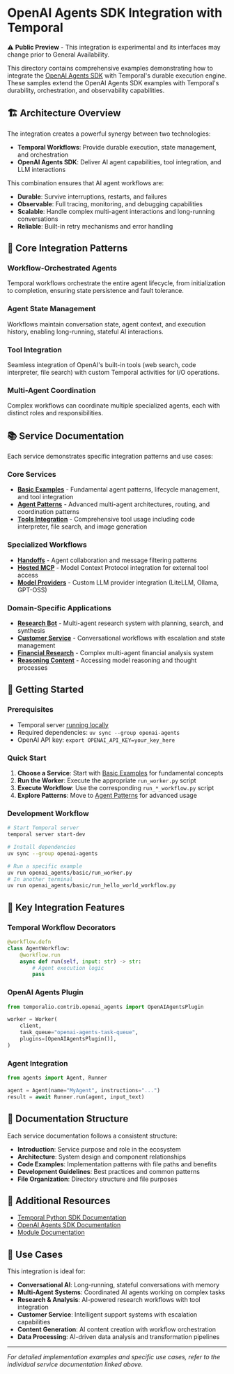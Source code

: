 # OpenAI Agents SDK Integration with Temporal

⚠️ **Public Preview** - This integration is experimental and its interfaces may change prior to General Availability.

This directory contains comprehensive examples demonstrating how to integrate the [OpenAI Agents SDK](https://github.com/openai/openai-agents-python) with Temporal's durable execution engine. These samples extend the OpenAI Agents SDK examples with Temporal's durability, orchestration, and observability capabilities.

## 🏗️ **Architecture Overview**

The integration creates a powerful synergy between two technologies:

- **Temporal Workflows**: Provide durable execution, state management, and orchestration
- **OpenAI Agents SDK**: Deliver AI agent capabilities, tool integration, and LLM interactions

This combination ensures that AI agent workflows are:
- **Durable**: Survive interruptions, restarts, and failures
- **Observable**: Full tracing, monitoring, and debugging capabilities
- **Scalable**: Handle complex multi-agent interactions and long-running conversations
- **Reliable**: Built-in retry mechanisms and error handling

## 🔄 **Core Integration Patterns**

### **Workflow-Orchestrated Agents**
Temporal workflows orchestrate the entire agent lifecycle, from initialization to completion, ensuring state persistence and fault tolerance.

### **Agent State Management**
Workflows maintain conversation state, agent context, and execution history, enabling long-running, stateful AI interactions.

### **Tool Integration**
Seamless integration of OpenAI's built-in tools (web search, code interpreter, file search) with custom Temporal activities for I/O operations.

### **Multi-Agent Coordination**
Complex workflows can coordinate multiple specialized agents, each with distinct roles and responsibilities.

## 📚 **Service Documentation**

Each service demonstrates specific integration patterns and use cases:

### **Core Services**
- **[Basic Examples](./BASIC.md)** - Fundamental agent patterns, lifecycle management, and tool integration
- **[Agent Patterns](./AGENT_PATTERNS.md)** - Advanced multi-agent architectures, routing, and coordination patterns
- **[Tools Integration](./TOOLS.md)** - Comprehensive tool usage including code interpreter, file search, and image generation

### **Specialized Workflows**
- **[Handoffs](./HANDOFFS.md)** - Agent collaboration and message filtering patterns
- **[Hosted MCP](./HOSTED_MCP.md)** - Model Context Protocol integration for external tool access
- **[Model Providers](./MODEL_PROVIDERS.md)** - Custom LLM provider integration (LiteLLM, Ollama, GPT-OSS)

### **Domain-Specific Applications**
- **[Research Bot](./RESEARCH_BOT.md)** - Multi-agent research system with planning, search, and synthesis
- **[Customer Service](./CUSTOMER_SERVICE.md)** - Conversational workflows with escalation and state management
- **[Financial Research](./FINANCIAL_RESEARCH_AGENT.md)** - Complex multi-agent financial analysis system
- **[Reasoning Content](./REASONING_CONTENT.md)** - Accessing model reasoning and thought processes

## 🚀 **Getting Started**

### **Prerequisites**
- Temporal server [running locally](https://docs.temporal.io/cli/server#start-dev)
- Required dependencies: `uv sync --group openai-agents`
- OpenAI API key: `export OPENAI_API_KEY=your_key_here`

### **Quick Start**
1. **Choose a Service**: Start with [Basic Examples](./BASIC.md) for fundamental concepts
2. **Run the Worker**: Execute the appropriate `run_worker.py` script
3. **Execute Workflow**: Use the corresponding `run_*_workflow.py` script
4. **Explore Patterns**: Move to [Agent Patterns](./AGENT_PATTERNS.md) for advanced usage

### **Development Workflow**
```bash
# Start Temporal server
temporal server start-dev

# Install dependencies
uv sync --group openai-agents

# Run a specific example
uv run openai_agents/basic/run_worker.py
# In another terminal
uv run openai_agents/basic/run_hello_world_workflow.py
```

## 🔧 **Key Integration Features**

### **Temporal Workflow Decorators**
```python
@workflow.defn
class AgentWorkflow:
    @workflow.run
    async def run(self, input: str) -> str:
        # Agent execution logic
        pass
```

### **OpenAI Agents Plugin**
```python
from temporalio.contrib.openai_agents import OpenAIAgentsPlugin

worker = Worker(
    client,
    task_queue="openai-agents-task-queue",
    plugins=[OpenAIAgentsPlugin()],
)
```

### **Agent Integration**
```python
from agents import Agent, Runner

agent = Agent(name="MyAgent", instructions="...")
result = await Runner.run(agent, input_text)
```

## 📖 **Documentation Structure**

Each service documentation follows a consistent structure:
- **Introduction**: Service purpose and role in the ecosystem
- **Architecture**: System design and component relationships
- **Code Examples**: Implementation patterns with file paths and benefits
- **Development Guidelines**: Best practices and common patterns
- **File Organization**: Directory structure and file purposes

## 🔗 **Additional Resources**

- [Temporal Python SDK Documentation](https://docs.temporal.io/python)
- [OpenAI Agents SDK Documentation](https://github.com/openai/openai-agents-python)
- [Module Documentation](https://github.com/temporalio/sdk-python/blob/main/temporalio/contrib/openai_agents/README.md)

## 🎯 **Use Cases**

This integration is ideal for:
- **Conversational AI**: Long-running, stateful conversations with memory
- **Multi-Agent Systems**: Coordinated AI agents working on complex tasks
- **Research & Analysis**: AI-powered research workflows with tool integration
- **Customer Service**: Intelligent support systems with escalation capabilities
- **Content Generation**: AI content creation with workflow orchestration
- **Data Processing**: AI-driven data analysis and transformation pipelines

---

*For detailed implementation examples and specific use cases, refer to the individual service documentation linked above.*
